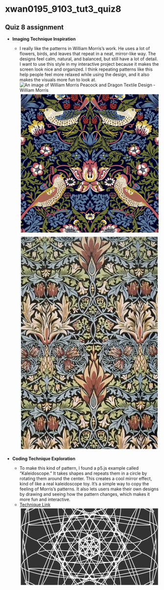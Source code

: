 # xwan0195_9103_tut3_quiz8
## Quiz 8 assignment
- **Imaging Technique Inspiration**
    - I really like the patterns in William Morris’s work. He uses a lot of flowers, birds, and leaves that repeat in a neat, mirror-like way. The designs feel calm, natural, and balanced, but still have a lot of detail. I want to use this style in my interactive project because it makes the screen look nice and organized. I think repeating patterns like this help people feel more relaxed while using the design, and it also makes the visuals more fun to look at.
    ![An image of William Morris Peacock and Dragon Textile Design - William Morris](readmeImages/1.png)
    ![An image of Strawberry Thief - William Morris](readmeImages/2.png)
    ![An image of Snakeshead printed textile - William Morris](readmeImages/3.png)

- **Coding Technique Exploration**
    - To make this kind of pattern, I found a p5.js example called “Kaleidoscope.” It takes shapes and repeats them in a circle by rotating them around the center. This creates a cool mirror effect, kind of like a real kaleidoscope toy. It’s a simple way to copy the feeling of Morris’s patterns. It also lets users make their own designs by drawing and seeing how the pattern changes, which makes it more fun and interactive.
    - [Technique Link](https://p5js.org/examples/repetition-kaleidoscope/)
    ![An image of screenshot showcasing](readmeImages/4.png)